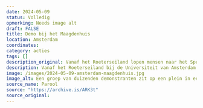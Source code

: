 ```yaml
---
date: 2024-05-09
status: Volledig
opmerking: Needs image alt 
draft: FALSE
title: Demo bij het Maagdenhuis
location: Amsterdam
coordinates: 
category: acties
tags: []
description_original: Vanaf het Roeterseiland lopen mensen naar het Spui en houden een zitprotest dat het plein voor het Maagdenhuis vult.
description: Vanaf het Roeterseiland bij de Universiteit van Amsterdam lopen mensen naar het Spui. Op het Spui houden mesen een zitprotest dat het plein voor het Maagdenhuis vult.
image: /images/2024-05-09-amsterdam-maagdenhuis.jpg
image_alt: Een groep van duizenden demonstranten zit op een plein in een dichte, georganiseerde opstelling. Velen dragen keffiyeh en gezichtsmaskers. Een grote Palestijnse vlag wordt prominent omhoog gehouden door een van de demonstranten. Aan weerszijden van de demonstranten staat een rij politieagenten in donkere uniformen staat. Het is droog. Op de achtergrond zijn een café, trottoirs en een groene buitenomgeving zichtbaar.
source_name: Parool
source: "https://archive.is/ARK3t"
source_original: 
---
```

